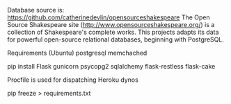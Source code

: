Database source is: https://github.com/catherinedevlin/opensourceshakespeare
The Open Source Shakespeare site (http://www.opensourceshakespeare.org/) is a collection of Shakespeare's complete works. This projects adapts its data for powerful open-source relational databases, beginning with PostgreSQL.


Requirements (Ubuntu)
postgresql
memchached


pip install Flask gunicorn
psycopg2 sqlalchemy flask-restless flask-cake

Procfile is used for dispatching Heroku dynos

pip freeze > requirements.txt
